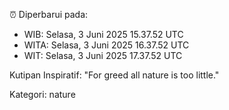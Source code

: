 ⏰ Diperbarui pada:
- WIB: Selasa, 3 Juni 2025 15.37.52 UTC
- WITA: Selasa, 3 Juni 2025 16.37.52 UTC
- WIT: Selasa, 3 Juni 2025 17.37.52 UTC

Kutipan Inspiratif:
"For greed all nature is too little."


Kategori: nature

